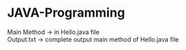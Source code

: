 # JAVA-Programming

Main Method -> in Hello.java file<br>
Output.txt -> complete output main method of Hello.java file
